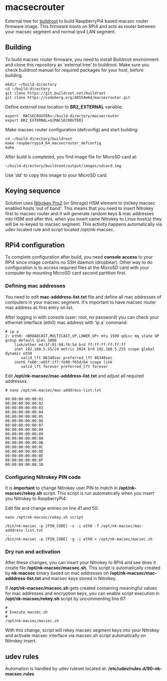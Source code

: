 # macsecrouter

External tree for [buildroot](https://buildroot.org) to build RaspberryPi4 based macsec router firmware image. This firmware boots on RPi4 and acts as router between your macsec segment and normal ipv4 LAN segment.

## Building

To build macsec router firmware, you need to install Buildroot environment and clone this repository as 'external tree' to buildroot. Make sure you check buildroot manual for required packages for your host, before building.

```
mkdir ~/build-directory
cd ~/build-directory
git clone https://git.buildroot.net/buildroot
git clone https://codeberg.org/48554e6d/macsecrouter.git
```

Define _external tree_ location to **BR2_EXTERNAL** variable:

```
export  MACSECROUTER=~/build-directory/macsecrouter
export BR2_EXTERNAL=${MACSECROUTER}
```

Make macsec router configuration (defconfig) and start building:

```
cd ~/build-directory/buildroot
make raspberrypi4_64_macsecrouter_defconfig
make
```

After build is completed, you find image file for MicroSD card at:

```
~/build-directory/buildroot/output/images/sdcard.img
```

Use 'dd' to copy this image to your MicroSD card.

## Keying sequence

Solution uses [Nitrokey Pro2](https://shop.nitrokey.com/shop/product/nkpr2-nitrokey-pro-2-3) (or Storage) HSM element to (re)key macsec enabled hosts 'out of band'. This means that you need to insert Nitrokey first to macsec router and it will generate random keys & mac addresses into HSM and after this, when you insert same Nitrokey to Linux host(s) they will be re-keyed to macsec segment. This activity happens automatically via udev located rule and script located /opt/nk-macsec.

## RPi4 configuration

To complete configuration after build, you need **console access** to your RPi4 since image contains no SSH daemon (dropbear). Other way to do configuration is to access requried files at the MicroSD card with your computer by mounting MicroSD card second partition first. 

### Defining mac addresses

You need to edit **mac-adddress-list.txt** file and define all mac addresses of computers in your macsec segment. It's important to have macsec router mac address as first entry on list. 

After logging in with console (user: root, no password) you can check your ethernet interface (eth0) mac address with 'ip a' command:

```
# ip a
2: eth0: <BROADCAST,MULTICAST,UP,LOWER_UP> mtu 1500 qdisc mq state UP group default qlen 1000
    link/ether e4:5f:01:98:f6:5d brd ff:ff:ff:ff:ff:ff
    inet 192.168.5.55/24 metric 1024 brd 192.168.5.255 scope global dynamic eth0
       valid_lft 86340sec preferred_lft 86340sec
    inet6 fe80::e65f:1ff:fe98:f65d/64 scope link 
       valid_lft forever preferred_lft forever
```

Edit **/opt/nk-macsec/mac-adddress-list.txt** and adjust all required addresses.

```
# nano /opt/nk-macsec/mac-adddress-list.txt

00:00:00:00:00:01
00:00:00:00:00:02
00:00:00:00:00:03
00:00:00:00:00:04
00:00:00:00:00:05
00:00:00:00:00:06
00:00:00:00:00:07
00:00:00:00:00:08
00:00:00:00:00:09
00:00:00:00:00:0A
00:00:00:00:00:0B
00:00:00:00:00:0C
00:00:00:00:00:0D 
00:00:00:00:00:0E
00:00:00:00:00:0F 
00:00:00:00:00:10
```

### Configuring Nitrokey PIN code

It is **important** to change Nitrokey user PIN to match in **/opt/nk-macsec/rekey.sh** script. This script is run automatically when you insert you Nitrokey to RaspberryPi4. 

Edit file and change entries on line 41 and 50:

```
nano /opt/nk-macsec/rekey.sh script

/bin/nk-macsec -p [PIN_CODE] -s -i eth0 -f /opt/nk-macsec/mac-adddress-list.txt
...
/bin/nk-macsec -p [PIN_CODE] -g -i eth0 > /opt/nk-macsec/macsec.sh
```

### Dry run and activation

After these changes, you can insert your Nitrokey to RPi4 and see does it create file **/opt/nk-macsec/macsec.sh**. This script is automatically created by **nk-macsec** binary based on mac addresses on **/opt/nk-macsec/mac-adddress-list.txt** and macsec keys stored in Nitrokey.

If **/opt/nk-macsec/macsec.sh** gets created containing meaningful values for mac addresses and encryption keys, you can enable script execution in **/opt/nk-macsec/rekey.sh** script by uncommenting line 67:

```
#
# Execute macsec.sh
#
/opt/nk-macsec/macsec.sh
```

With this change, script will rekey macsec segment keys into your Nitrokey and activate macsec interface via macsec.sh script automatically on Nitrokey insert. 

## udev rules

Automation is handled by udev ruleset located at: **/etc/udev/rules.d/90-nk-macsec.rules**











